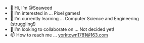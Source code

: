 - 👋 Hi, I’m @Seaweed
- 👀 I’m interested in ... Pixel games!
- 🌱 I’m currently learning ... Computer Science and Engineering (struggling!)
- 💞️ I’m looking to collaborate on ... Not decided yet!
- 📫 How to reach me ... yorktown1781@163.com

<!---
Seapweed/Seaweed is a ✨ special ✨ repository because its `README.md` (this file) appears on your GitHub profile.
You can click the Preview link to take a look at your changes.
--->
